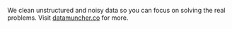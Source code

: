 We clean unstructured and noisy data so you can focus on solving the real problems.
Visit [datamuncher.co](datamuncher.co) for more.
